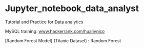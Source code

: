 # Jupyter_notebook_data_analyst
Tutorial and Practice for Data analytics

MySQL training:
www.hackerrank.com/hualivnico


[Random Forest Model] (Titanic Dataset) : Random Forest 
